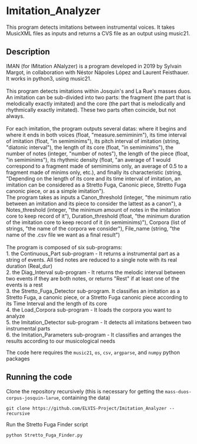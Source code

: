 # Imitation_Analyzer
This program detects imitations between instrumental voices. It takes MusicXML files as inputs and returns a CVS file as an output using music21.


## Description
IMAN (for IMitation ANalyzer) is a program developed in 2019 by Sylvain Margot, in collaboration with Néstor Nápoles López and Laurent Feisthauer. It works in python3, using music21. <br /> <br /> This program detects imitations within Josquin\'s and La Rue\'s masses duos. An imitation can be sub-divided into two parts: the fragment (the part that is melodically exactly imitated) and the core (the part that is melodically and rhythmically exactly imitated). These two parts often coincide, but not always. <br /> <br /> For each imitation, the program outputs several datas: where it begins and where it ends in both voices (float, "measure.semiminim"), its time interval of imitation (float, "in semiminims"), its pitch interval of imitation (string, "diatonic interval"), the length of its core (float, "in semiminims"), the number of notes (integer, "number of notes"), the length of the piece (float, "in semiminims"), its rhythmic density (float, "an average of 1 would correspond to a fragment made of semiminims only, an average of 0.5 to a fragment made of minims only, etc.), and finally its characteristic (string, "Depending on the length of its core and its time interval of imitation, an imitation can be considered as a Stretto Fuga, Canonic piece, Stretto Fuga canonic piece, or as a simple imitation"). <br /> The program takes as inputs a Canon_threshold (integer, "the minimum ratio between an imitation and its piece to consider the lattest as a canon"), a Notes_threshold (integer, "the minimum amount of notes in the imitation core to keep record of it"), Duration_threshold (float, "the minimum duration of the imitation core to keep record of it (in semiminims)"), Corpora (list of strings, "the name of the corpora we consider"), File_name (string, "the name of the .csv file we want as a final result")<br /> <br /> The program is composed of six sub-programs: <br /> 1. the Continuous_Part sub-program - It returns a instrumental part as a string of events. All tied notes are reduced to a single note with its real duration (Real_dur) <br /> 2. the Diag_Interval sub-program - It returns the melodic interval between two events if they are both notes, or returns "Rest" if at least one of the events is a rest <br /> 3. the Stretto_Fuga_Detector sub-program. It classifies an imitation as a Stretto Fuga, a canonic piece, or a Stretto Fuga canonic piece according to its Time Interval and the length of its core <br /> 4. the Load_Corpora sub-program - It loads the corpora you want to analyze <br /> 5. the Imitation_Detector sub-program - It detects all imitations between two instrumental parts <br /> 6. the Imitation_Parameters sub-program - It classifies and arranges the results according to our musicological needs

The code here requires the `music21`, `os`, `csv`, `argparse`, and `numpy` python packages

## Running the code
Clone the repository recursively (this is necessary for getting the `mass-duos-corpus-josquin-larue`, containing the data)

```
git clone https://github.com/ELVIS-Project/Imitation_Analyzer --recursive
```

Run the Stretto Fuga Finder script
```
python Stretto_Fuga_Finder.py
```

